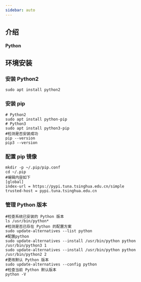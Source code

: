 ```yaml
---
sidebar: auto
---
```


## 介绍

#### Python

## 环境安装

### 安装 Python2

```shell
sudo apt install python2
```

### 安装 pip

```shell
# Python2
sudo apt install python-pip
# Python3
sudo apt install python3-pip
#检测是否安装成功
pip --version
pip3 --version
```

### 配置 pip 镜像

```shell
mkdir -p ~/.pip/pip.conf
cd ~/.pip
#编辑内容如下
[global]
index-url = https://pypi.tuna.tsinghua.edu.cn/simple
trusted-host = pypi.tuna.tsinghua.edu.cn
```

### 管理 Python 版本

```shell
#检查系统已安装的 Python 版本
ls /usr/bin/python*
#检测是否已存在 Python 的配置方案
sudo update-alternatives --list python
#配置python
sudo update-alternatives --install /usr/bin/python python /usr/bin/python3 1
sudo update-alternatives --install /usr/bin/python python /usr/bin/python2 2
#更改默认 Python 版本
sudo update-alternatives --config python
#检查当前 Python 默认版本
python -V
```
